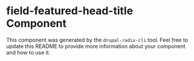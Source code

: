 # field-featured-head-title Component

This component was generated by the `drupal-radix-cli` tool. Feel free to update this README to provide more information about your component and how to use it.